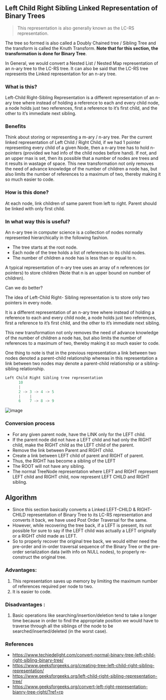 ## Left Child Right Sibling Linked Representation of Binary Trees 
> This representation is also generally known as the LC-RS representation. 

The tree so formed is also called a Doubly Chained tree / Sibling Tree and the transform is called the Knuth Transform. **Note that for this section, the transformation is done for
Binary Tree**. 

In General, we would convert a Nested List / Nested Map representation of an n-ary tree
to the LC-RS tree. It can also be said that the LC-RS tree represents the Linked representation for an n-ary tree.

### What is this?
Left-Child Right-Sibling Representation is a different representation of an n-ary tree where instead of holding a reference to each and every child node, a node holds just two references, first a reference to it’s first child, and the other to it’s immediate next sibling.

### Benefits
Think about storing or representing a m-ary / n-ary tree. Per the current linked representation of Left Child / Right Child, if we had 1 pointer representing every child of a given Node, then a
n-ary tree has to hold n-pointers (provided we had info of the child nodes before hand).
If not, and an upper max is set, then its possible that a number of nodes are trees and it results in wastage of space. 
This new transformation not only removes the need of advance knowledge of the number of children a node has, but also limits the number of references to a maximum of two, thereby making it so much easier to code.

### How is this done?
At each node, link children of same parent from left to right.
Parent should be linked with only first child.

### In what way this is useful?
An n-ary tree in computer science is a collection of nodes normally represented hierarchically in the following fashion.

- The tree starts at the root node.
- Each node of the tree holds a list of references to its child nodes.
- The number of children a node has is less than or equal to n.

A typical representation of n-ary tree uses an array of n references (or pointers) to store children (Note that n is an upper bound on number of children). 

Can we do better? 

The idea of Left-Child Right- Sibling representation is to store only two pointers in every node.

It is a different representation of an n-ary tree where instead of holding a reference to each and every child node, a node holds just two references, first a reference to it’s first child, and the other to it’s immediate next sibling. 

This new transformation not only removes the need of advance knowledge of the number of children a node has, but also limits the number of references to a maximum of two, thereby making it so much easier to code. 

One thing to note is that in the previous representation a link between two nodes denoted a parent-child relationship whereas in this representation a link between two nodes may denote a parent-child relationship or a sibling-sibling relationship.

```javascript
Left Child Right Sibling tree representation
      10
      |  
      2 -> 3 -> 4 -> 5
      |    |  
      6    7 -> 8 -> 9
```

![image](https://user-images.githubusercontent.com/5446493/88879211-f4ebd180-d1e6-11ea-924c-15fcfa5ea90d.png)

### Conversion process
- For any given parent node, have the LINK only for the LEFT child.
- If the parent node did not have a LEFT child and had only the RIGHT child, make the RIGHT child as the LEFT child of the parent.
- Remove the link between Parent and RIGHT child.
- Create a link between LEFT child of parent and RIGHT of parent.
- Thus, the RIGHT has become a sibling of the LEFT
- The ROOT will not have any sibling.
- The normal TreeNode representation where LEFT and RIGHT represent LEFT child and 
    RIGHT child, now represent LEFT CHILD and RIGHT sibling.

## Algorithm
- Since this section basically converts a Linked LEFT-CHILD & RIGHT-CHILD representation of Binary Tree to its LC-RS representation and converts it back, we have used Post Order Traversal for the same.
- However, while recovering the tree back, if a LEFT is present, its not possible for sure to say
if the LEFT child was actually a LEFT originally or a RIGHT child made as LEFT. 
- So to properly recover the original tree back, we would either need the pre-order and in-order traversal sequence of the Binary Tree or the pre-order serialization data (with info on NULL nodes), to properly re-construct the original tree.

### Advantages:
1. This representation saves up memory by limiting the maximum number of references required per node to two.
2. It is easier to code.

### Disadvantages :
1. Basic operations like searching/insertion/deletion tend to take a longer time because in order to find the appropriate position we would have to traverse through all the siblings of the node to be searched/inserted/deleted (in the worst case).


### References
- https://www.techiedelight.com/convert-normal-binary-tree-left-child-right-sibling-binary-tree/
- https://www.geeksforgeeks.org/creating-tree-left-child-right-sibling-representation/
- https://www.geeksforgeeks.org/left-child-right-sibling-representation-tree/
- https://www.geeksforgeeks.org/convert-left-right-representation-bianry-tree-right/?ref=rp
